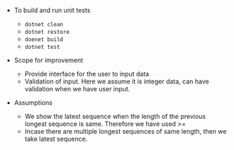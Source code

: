 - To build and run unit tests
  - `dotnet clean`
  - `dotnet restore`
  - `doenet build`
  - `dotnet test`

- Scope for improvement
  - Provide interface for the user to input data
  - Validation of input. Here we assume it is integer data, can have validation when we have user input.

- Assumptions
  - We show the latest sequence when the length of the previous longest sequence is same. Therefore we have used >=
  - Incase there are multiple longest sequences of same length, then we take latest sequence.

